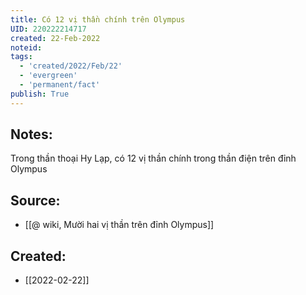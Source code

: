 ```yaml
---
title: Có 12 vị thần chính trên Olympus
UID: 220222214717
created: 22-Feb-2022
noteid:
tags:
  - 'created/2022/Feb/22'
  - 'evergreen'
  - 'permanent/fact'
publish: True
---
```

## Notes:
Trong thần thoại Hy Lạp, có 12 vị thần chính trong  thần điện trên đỉnh Olympus

## Source:
- [[@ wiki, Mười hai vị thần trên đỉnh Olympus]]





## Created:
- [[2022-02-22]]
